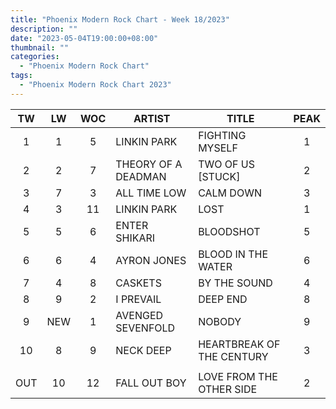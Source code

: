 ```yaml
---
title: "Phoenix Modern Rock Chart - Week 18/2023"
description: ""
date: "2023-05-04T19:00:00+08:00"
thumbnail: ""
categories:
  - "Phoenix Modern Rock Chart"
tags:
  - "Phoenix Modern Rock Chart 2023"
---
```

<!--more-->
|TW|LW|WOC|ARTIST|TITLE|PEAK|
|:----:|:----:|:----:|----|----|:----:|
|1|1|5|LINKIN PARK|FIGHTING MYSELF|1|
|2|2|7|THEORY OF A DEADMAN|TWO OF US [STUCK]|2|
|3|7|3|ALL TIME LOW|CALM DOWN|3|
|4|3|11|LINKIN PARK|LOST|1|
|5|5|6|ENTER SHIKARI|BLOODSHOT|5|
|6|6|4|AYRON JONES|BLOOD IN THE WATER|6|
|7|4|8|CASKETS|BY THE SOUND|4|
|8|9|2|I PREVAIL|DEEP END|8|
|9|NEW|1|AVENGED SEVENFOLD|NOBODY|9|
|10|8|9|NECK DEEP|HEARTBREAK OF THE CENTURY|3|
| | | | | | |
|OUT|10|12|FALL OUT BOY|LOVE FROM THE OTHER SIDE|2|